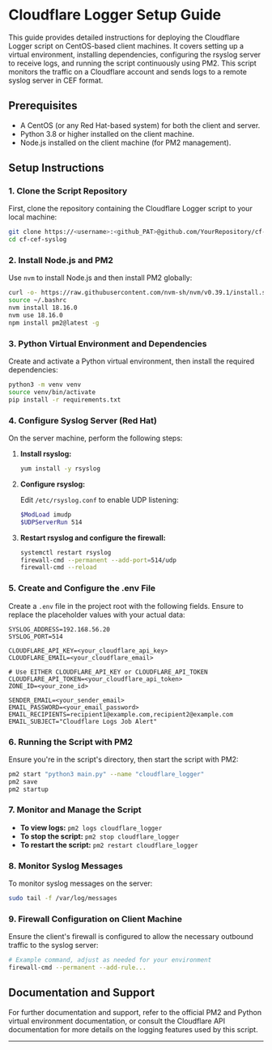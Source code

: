 # Cloudflare Logger Setup Guide

This guide provides detailed instructions for deploying the Cloudflare Logger script on CentOS-based client machines. It covers setting up a virtual environment, installing dependencies, configuring the rsyslog server to receive logs, and running the script continuously using PM2. This script monitors the traffic on a Cloudflare account and sends logs to a remote syslog server in CEF format.

## Prerequisites

- A CentOS (or any Red Hat-based system) for both the client and server.
- Python 3.8 or higher installed on the client machine.
- Node.js installed on the client machine (for PM2 management).

## Setup Instructions

### 1. Clone the Script Repository

First, clone the repository containing the Cloudflare Logger script to your local machine:

```bash
git clone https://<username>:<github_PAT>@github.com/YourRepository/cf-cef-syslog.git --branch websocket-realtime
cd cf-cef-syslog
```

### 2. Install Node.js and PM2

Use `nvm` to install Node.js and then install PM2 globally:

```bash
curl -o- https://raw.githubusercontent.com/nvm-sh/nvm/v0.39.1/install.sh | bash
source ~/.bashrc
nvm install 18.16.0
nvm use 18.16.0
npm install pm2@latest -g
```

### 3. Python Virtual Environment and Dependencies

Create and activate a Python virtual environment, then install the required dependencies:

```bash
python3 -m venv venv
source venv/bin/activate
pip install -r requirements.txt
```

### 4. Configure Syslog Server (Red Hat)

On the server machine, perform the following steps:

1. **Install rsyslog:**

   ```bash
   yum install -y rsyslog
   ```

2. **Configure rsyslog:**

   Edit `/etc/rsyslog.conf` to enable UDP listening:

   ```bash
   $ModLoad imudp
   $UDPServerRun 514
   ```

3. **Restart rsyslog and configure the firewall:**

   ```bash
   systemctl restart rsyslog
   firewall-cmd --permanent --add-port=514/udp
   firewall-cmd --reload
   ```

### 5. Create and Configure the .env File

Create a `.env` file in the project root with the following fields. Ensure to replace the placeholder values with your actual data:

```plaintext
SYSLOG_ADDRESS=192.168.56.20
SYSLOG_PORT=514

CLOUDFLARE_API_KEY=<your_cloudflare_api_key>
CLOUDFLARE_EMAIL=<your_cloudflare_email>

# Use EITHER CLOUDFLARE_API_KEY or CLOUDFLARE_API_TOKEN
CLOUDFLARE_API_TOKEN=<your_cloudflare_api_token>
ZONE_ID=<your_zone_id>

SENDER_EMAIL=<your_sender_email>
EMAIL_PASSWORD=<your_email_password>
EMAIL_RECIPIENTS=recipient1@example.com,recipient2@example.com
EMAIL_SUBJECT="Cloudflare Logs Job Alert"
```

### 6. Running the Script with PM2

Ensure you're in the script's directory, then start the script with PM2:

```bash
pm2 start "python3 main.py" --name "cloudflare_logger"
pm2 save
pm2 startup
```

### 7. Monitor and Manage the Script

- **To view logs:** `pm2 logs cloudflare_logger`
- **To stop the script:** `pm2 stop cloudflare_logger`
- **To restart the script:** `pm2 restart cloudflare_logger`

### 8. Monitor Syslog Messages

To monitor syslog messages on the server:

```bash
sudo tail -f /var/log/messages
```

### 9. Firewall Configuration on Client Machine

Ensure the client's firewall is configured to allow the necessary outbound traffic to the syslog server:

```bash
# Example command, adjust as needed for your environment
firewall-cmd --permanent --add-rule...
```

## Documentation and Support

For further documentation and support, refer to the official PM2 and Python virtual environment documentation, or consult the Cloudflare API documentation for more details on the logging features used by this script.

---
